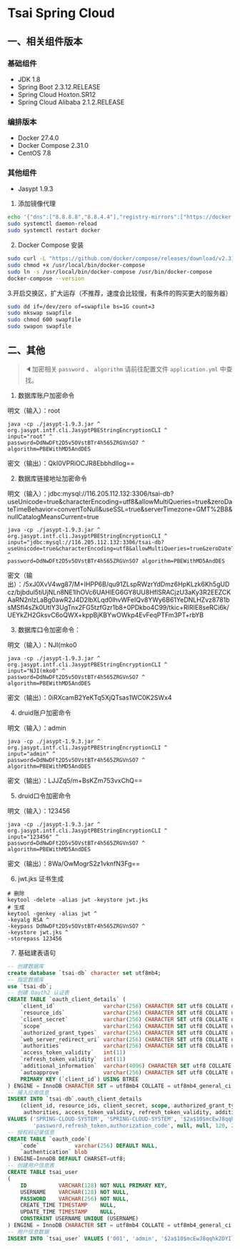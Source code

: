 # Tsai Spring Cloud

## 一、相关组件版本

### 基础组件

- JDK 1.8
- Spring Boot 2.3.12.RELEASE
- Spring Cloud Hoxton.SR12
- Spring Cloud Alibaba 2.1.2.RELEASE

### 编排版本

- Docker 27.4.0
- Docker Compose 2.31.0
- CentOS 7.8

### 其他组件

- Jasypt 1.9.3

1. 添加镜像代理

```bash
echo '{"dns":["8.8.8.8","8.8.4.4"],"registry-mirrors":["https://docker.xuanyuan.me","https://docker.1ms.run","https://hub.rat.dev"]}' > /etc/docker/daemon.json
sudo systemctl daemon-reload
sudo systemctl restart docker
```

2. Docker Compose 安装

```bash
sudo curl -L "https://github.com/docker/compose/releases/download/v2.31.0/docker-compose-$(uname -s)-$(uname -m)" -o /usr/local/bin/docker-compose
sudo chmod +x /usr/local/bin/docker-compose
sudo ln -s /usr/local/bin/docker-compose /usr/bin/docker-compose
docker-compose --version
```

3.开启交换区，扩大运存（不推荐，速度会比较慢，有条件的购买更大的服务器）

```bash
sudo dd if=/dev/zero of=swapfile bs=1G count=3
sudo mkswap swapfile
sudo chmod 600 swapfile
sudo swapon swapfile
```

## 二、其他

> 🔈加密相关 `password` 、 `algorithm` 请前往配置文件 `application.yml` 中查找。

1. 数据库账户加密命令

明文（输入）：root

```shell
java -cp ./jasypt-1.9.3.jar ^
org.jasypt.intf.cli.JasyptPBEStringEncryptionCLI ^
input="root" ^
password=DdNwDFt2D5v5OVstBTr4h565ZRGVnSO7 ^
algorithm=PBEWithMD5AndDES
```

密文（输出）：QkI0VPRiOCJR8EbbhdlIog==

2. 数据库链接地址加密命令

明文（输入）：jdbc:mysql://116.205.112.132:3306/tsai-db?useUnicode=true&characterEncoding=utf8&allowMultiQueries=true&zeroDateTimeBehavior=convertToNull&useSSL=true&serverTimezone=GMT%2B8&nullCatalogMeansCurrent=true

```shell
java -cp ./jasypt-1.9.3.jar ^
org.jasypt.intf.cli.JasyptPBEStringEncryptionCLI ^
input="jdbc:mysql://116.205.112.132:3306/tsai-db?useUnicode=true&characterEncoding=utf8&allowMultiQueries=true&zeroDateTimeBehavior=convertToNull&useSSL=true&serverTimezone=GMT%2B8&nullCatalogMeansCurrent=true" ^
password=DdNwDFt2D5v5OVstBTr4h565ZRGVnSO7 algorithm=PBEWithMD5AndDES
```

密文（输出）：/5xJ0XvV4wg87/M+IHPP6B/qu91ZLspRWzrYdDmz6HpKLzk6Kh5gUDcz/bjbdul5tiUjNLn8NE1lhOVc6UAHlEG6GY8UU8HflSRACjzU3aKy3R2EEZCKAaRN2nlzLaBg0awR2J4D2lbXLqd0lhvWFeIQv8YWy6B61YeDNLHZvz8781bsMSfl4sZk0UtIY3UgTnx2FG5tzfGzr1b8+0PDkbo4C99/tkic+RlRIE8seRCi6k/UEYkZH2GksvC6oQWX+kppBjKBYwOWkp4EvFeqPTFm3PT+rbYB

3. 数据库口令加密命令：

明文（输入）：NJI(mko0

```shell
java -cp ./jasypt-1.9.3.jar ^
org.jasypt.intf.cli.JasyptPBEStringEncryptionCLI ^
input="NJI(mko0" ^
password=DdNwDFt2D5v5OVstBTr4h565ZRGVnSO7 ^
algorithm=PBEWithMD5AndDES
```

密文（输出）：0iRXcamB2YeKTq5XjQTsas1WC0K2SWx4

4. druid账户加密命令

明文（输入）：admin

```shell
java -cp ./jasypt-1.9.3.jar ^
org.jasypt.intf.cli.JasyptPBEStringEncryptionCLI ^
input="admin" ^
password=DdNwDFt2D5v5OVstBTr4h565ZRGVnSO7 ^
algorithm=PBEWithMD5AndDES
```

密文（输出）：LJJZq5/m+BsKZm753vxChQ==

5. druid口令加密命令

明文（输入）：123456

```shell
java -cp ./jasypt-1.9.3.jar ^
org.jasypt.intf.cli.JasyptPBEStringEncryptionCLI ^
input="123456" ^
password=DdNwDFt2D5v5OVstBTr4h565ZRGVnSO7 ^
algorithm=PBEWithMD5AndDES
```

密文（输出）：8Wa/OwMogrS2z1vknfN3Fg==

6. jwt.jks 证书生成

```shell
# 删除
keytool -delete -alias jwt -keystore jwt.jks
# 生成
keytool -genkey -alias jwt ^
-keyalg RSA ^
-keypass DdNwDFt2D5v5OVstBTr4h565ZRGVnSO7 ^
-keystore jwt.jks ^
-storepass 123456
```

7. 基础建表语句

```sql
-- 创建数据库
create database `tsai-db` character set utf8mb4;
-- 指定数据库
use `tsai-db`;
-- 创建 Oauth2 认证表
CREATE TABLE `oauth_client_details` (
    `client_id`               varchar(256) CHARACTER SET utf8 COLLATE utf8_general_ci  NOT NULL,
    `resource_ids`            varchar(256) CHARACTER SET utf8 COLLATE utf8_general_ci  NULL DEFAULT NULL,
    `client_secret`           varchar(256) CHARACTER SET utf8 COLLATE utf8_general_ci  NULL DEFAULT NULL,
    `scope`                   varchar(256) CHARACTER SET utf8 COLLATE utf8_general_ci  NULL DEFAULT NULL,
    `authorized_grant_types`  varchar(256) CHARACTER SET utf8 COLLATE utf8_general_ci  NULL DEFAULT NULL,
    `web_server_redirect_uri` varchar(256) CHARACTER SET utf8 COLLATE utf8_general_ci  NULL DEFAULT NULL,
    `authorities`             varchar(256) CHARACTER SET utf8 COLLATE utf8_general_ci  NULL DEFAULT NULL,
    `access_token_validity`   int(11)                                                  NULL DEFAULT NULL,
    `refresh_token_validity`  int(11)                                                  NULL DEFAULT NULL,
    `additional_information`  varchar(4096) CHARACTER SET utf8 COLLATE utf8_general_ci NULL DEFAULT NULL,
    `autoapprove`             varchar(256) CHARACTER SET utf8 COLLATE utf8_general_ci  NULL DEFAULT NULL,
    PRIMARY KEY (`client_id`) USING BTREE
) ENGINE = InnoDB CHARACTER SET = utf8mb4 COLLATE = utf8mb4_general_ci ROW_FORMAT = Dynamic;
-- 接入应用信息
INSERT INTO `tsai-db`.oauth_client_details 
    (client_id, resource_ids, client_secret, scope, authorized_grant_types, web_server_redirect_uri, 
     authorities, access_token_validity, refresh_token_validity, additional_information, autoapprove) 
VALUES ('SPRING-CLOUD-SYSTEM', 'SPRING-CLOUD-SYSTEM', '$2a$10$mcEwJ8qqhk2DYIle6VfhEOZHRdDbCSizAQbIwBR7tTuv9Q7Fca9Gi', 'all', 
        'password,refresh_token,authorization_code', null, null, 120, 240, null, null);
-- 授权码记录信息
CREATE TABLE `oauth_code`(
    `code`           varchar(256) DEFAULT NULL,
    `authentication` blob
) ENGINE=InnoDB DEFAULT CHARSET=utf8;
-- 创建用户信息表
CREATE TABLE tsai_user
(
    ID          VARCHAR(128) NOT NULL PRIMARY KEY,
    USERNAME    VARCHAR(128) NOT NULL,
    PASSWORD    VARCHAR(256) NOT NULL,
    CREATE_TIME TIMESTAMP    NULL,
    UPDATE_TIME TIMESTAMP    NULL,
    CONSTRAINT USERNAME UNIQUE (USERNAME)
) ENGINE = InnoDB CHARACTER SET = utf8mb4 COLLATE = utf8mb4_general_ci ROW_FORMAT = Dynamic;
-- 用户信息数据
INSERT INTO `tsai_user` VALUES ('001', 'admin', '$2a$10$mcEwJ8qqhk2DYIle6VfhEOZHRdDbCSizAQbIwBR7tTuv9Q7Fca9Gi', NULL, NULL);
```